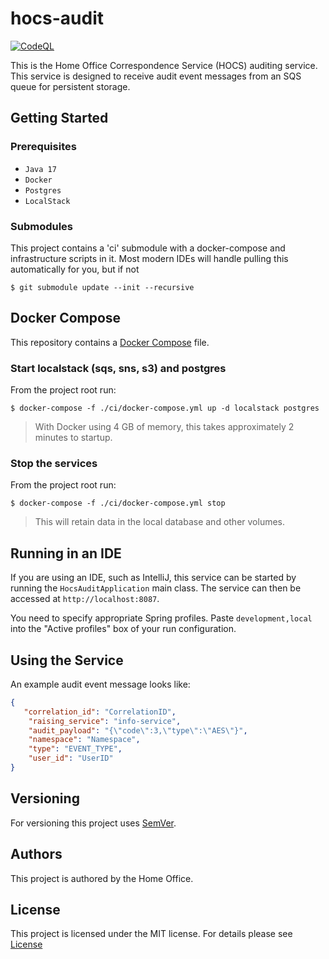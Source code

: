 # hocs-audit

[![CodeQL](https://github.com/UKHomeOffice/hocs-audit/actions/workflows/codeql-analysis.yml/badge.svg)](https://github.com/UKHomeOffice/hocs-audit/actions/workflows/codeql-analysis.yml)

This is the Home Office Correspondence Service (HOCS) auditing service. This service is designed to 
receive audit event messages from an SQS queue for persistent storage.

## Getting Started

### Prerequisites

* ```Java 17```
* ```Docker```
* ```Postgres```
* ```LocalStack```

### Submodules

This project contains a 'ci' submodule with a docker-compose and infrastructure scripts in it.
Most modern IDEs will handle pulling this automatically for you, but if not

```console
$ git submodule update --init --recursive
```

## Docker Compose

This repository contains a [Docker Compose](https://docs.docker.com/compose/)
file.

### Start localstack (sqs, sns, s3) and postgres
From the project root run:
```console
$ docker-compose -f ./ci/docker-compose.yml up -d localstack postgres
```

> With Docker using 4 GB of memory, this takes approximately 2 minutes to startup.

### Stop the services
From the project root run:
```console
$ docker-compose -f ./ci/docker-compose.yml stop
```
> This will retain data in the local database and other volumes.

## Running in an IDE

If you are using an IDE, such as IntelliJ, this service can be started by running the ```HocsAuditApplication``` main class.
The service can then be accessed at ```http://localhost:8087```.

You need to specify appropriate Spring profiles.
Paste `development,local` into the "Active profiles" box of your run configuration.


## Using the Service

An example audit event message looks like:

```JSON
{
   "correlation_id": "CorrelationID",
    "raising_service": "info-service",
    "audit_payload": "{\"code\":3,\"type\":\"AES\"}",
    "namespace": "Namespace",
    "type": "EVENT_TYPE",
    "user_id": "UserID"
}
```

## Versioning

For versioning this project uses [SemVer](https://semver.org/).

## Authors

This project is authored by the Home Office.

## License

This project is licensed under the MIT license. For details please see [License](LICENSE) 
